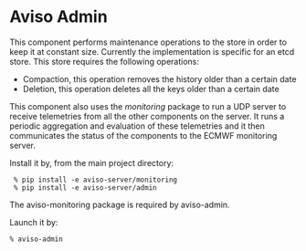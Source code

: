 # Aviso Admin

This component performs maintenance operations to the store in order to keep it at constant size.
Currently the implementation is specific for an etcd store. This store requires the following operations:
- Compaction, this operation removes the history older than a certain date
- Deletion, this operation deletes all the keys older than a certain date

This component also uses the _monitoring_ package to run a UDP server to receive telemetries from all the other
components on the server. It runs a periodic aggregation and evaluation of these telemetries and it 
then communicates the status of the components to the ECMWF monitoring server.


Install it by, from the main project directory: 

```
 % pip install -e aviso-server/monitoring
 % pip install -e aviso-server/admin
```
The aviso-monitoring package is required by aviso-admin.

Launch it by:

```
% aviso-admin
```